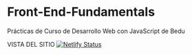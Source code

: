 # Front-End-Fundamentals
Prácticas de Curso de Desarrollo Web con JavaScript de Bedu

VISTA DEL SITIO
[![Netlify Status](https://api.netlify.com/api/v1/badges/3a0800c4-6651-4a56-9fc5-11303eaafdc1/deploy-status)](https://app.netlify.com/sites/vaazly-matcha-practica/deploys)
